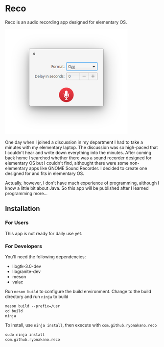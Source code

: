 # Reco

Reco is an audio recording app designed for elementary OS.

![Screenshot](data/Screenshot.png)

One day when I joined a discussion in my department I had to take a minutes with my elementary laptop. The discussion was so high-paced that I couldn't hear and write down everything into the minutes. After coming back home I searched whether there was a sound recorder designed for elementary OS but I couldn't find, althought there were some non-elementary apps like GNOME Sound Recorder. I decided to create one designed for and fits in elementary OS.

Actually, however, I don't have much experience of programming, although I know a little bit about Java. So this app will be published after I learned programming more…

## Installation

### For Users

This app is not ready for daily use yet.

### For Developers

You'll need the following dependencies:

* libgtk-3.0-dev
* libgranite-dev
* meson
* valac

Run `meson build` to configure the build environment. Change to the build directory and run `ninja` to build

    meson build --prefix=/usr
    cd build
    ninja

To install, use `ninja install`, then execute with `com.github.ryonakano.reco`

    sudo ninja install
    com.github.ryonakano.reco
